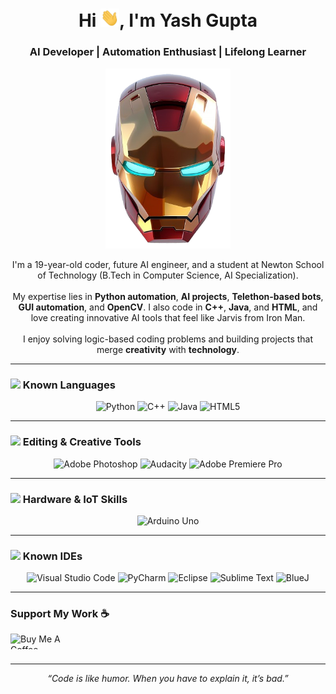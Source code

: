 <h1 align="center">Hi <img src="https://github.com/kotisyamala/kotisyamala/blob/master/images/hi.gif" width="30px"/>, I'm Yash Gupta</h1>
<h3 align="center">AI Developer | Automation Enthusiast | Lifelong Learner</h3>

<p align="center">
  <img src="https://github.com/yashgupta29032006/YashDoesCode/blob/main/iron-man-iron-man-helmet-0k0vteKQ_t__1_-removebg-preview.png" alt="Iron Man Helmet" width="200"/>
</p>




<div align="center">
  <p style="max-width: 700px; text-align: center;">
    I'm a 19-year-old coder, future AI engineer, and a student at Newton School of Technology (B.Tech in Computer Science, AI Specialization).  
    <br><br>
    My expertise lies in <b>Python automation</b>, <b>AI projects</b>, <b>Telethon-based bots</b>, <b>GUI automation</b>, and <b>OpenCV</b>.  
    I also code in <b>C++</b>, <b>Java</b>, and <b>HTML</b>, and love creating innovative AI tools that feel like Jarvis from Iron Man.  
    <br><br>
    I enjoy solving logic-based coding problems and building projects that merge <b>creativity</b> with <b>technology</b>.
  </p>
</div>

---

<h3 align="left"><img src="https://user-images.githubusercontent.com/74038190/216122028-c05b52fb-983e-4ee8-8811-6f30cd9ea5d5.png" width="30px"/> Known Languages</h3>
<p align="center">
  <img src="https://img.shields.io/badge/Python-3670A0?logo=python&logoColor=ffdd54" alt="Python"/>
  <img src="https://img.shields.io/badge/C%2B%2B-00599C?logo=c%2B%2B&logoColor=white" alt="C++"/>
  <img src="https://img.shields.io/badge/Java-%23ED8B00.svg?logo=java&logoColor=white" alt="Java"/>
  <img src="https://img.shields.io/badge/HTML5-E34F26?logo=html5&logoColor=white" alt="HTML5"/>
</p>

---

<h3 align="left"><img src="https://user-images.githubusercontent.com/74038190/216122041-518ac897-8d92-4c6b-9b3f-ca01dcaf38ee.png" width="30px"/> Editing & Creative Tools</h3>
<p align="center">
  <img src="https://github.com/user-attachments/assets/45e3b0b8-3165-4cdf-9cac-91109addeb13" alt="Adobe Photoshop" width="42"/>
  <img src="https://upload.wikimedia.org/wikipedia/commons/d/d2/Audacity_Logo.svg" alt="Audacity" width="42"/>
  <img src="https://github.com/user-attachments/assets/756f08f9-b4b8-47d3-ac12-3e187a162c57" alt="Adobe Premiere Pro" width="42"/>
</p>

---

<h3 align="left"><img src="https://cdn-icons-png.flaticon.com/512/3267/3267305.png" width="30px"/> Hardware & IoT Skills</h3>
<p align="center">
  <img src="https://upload.wikimedia.org/wikipedia/commons/8/87/Arduino_Logo.svg" alt="Arduino Uno" width="60"/>
</p>

---

<h3 align="left"><img src="https://user-images.githubusercontent.com/74038190/212284087-bbe7e430-757e-4901-90bf-4cd2ce3e1852.gif" width="30px"/> Known IDEs</h3>
<p align="center">
  <img src="https://github.com/user-attachments/assets/d793b036-c9b0-4c31-996f-e5411c2c64a1" alt="Visual Studio Code" width="42"/>
  <img src="https://github.com/user-attachments/assets/bf612798-73c2-40ca-8b7c-030b84840f3d" alt="PyCharm" width="42"/>
  <img src="https://github.com/user-attachments/assets/d39df8a6-84fa-4314-8086-12baae56b904" alt="Eclipse" width="42"/>
  <img src="https://github.com/user-attachments/assets/4a44968f-8a21-4d57-a49e-41aa8ff82d20" alt="Sublime Text" width="42"/>
  <img src="https://github.com/user-attachments/assets/5ac1e49f-c5c6-423d-9419-22d22ad27877" alt="BlueJ" width="40"/>
</p>

---

<h3 align="left">Support My Work ☕</h3>
<p>
  <a href="https://www.buymeacoffee.com/yashgupta07">
    <img align="left" src="https://cdn.buymeacoffee.com/buttons/v2/default-yellow.png" height="25" width="100" alt="Buy Me A Coffee"/>
  </a>
</p>
<br><br>

---

<p align="center">
  <i>“Code is like humor. When you have to explain it, it’s bad.”</i>
</p>

